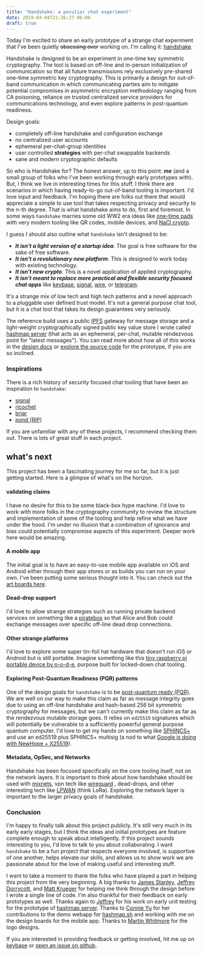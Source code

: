 ```yaml
---
title: "Handshake: a peculiar chat experiment"
date: 2019-04-04T21:26:27-06:00
draft: true
---
```


Today I'm excited to share an early prototype of a strange chat experiment that I've been quietly <del>obsessing over</del> working on. I'm calling it: [handshake](https://github.com/nomasters/handshake).

Handshake is designed to be an experiment in one-time key symmetric cryptography. The tool is based on off-line and in-person initialization of communication so that all future transmissions rely exclusively pre-shared one-time symmetric key cryptography. This is primarily a design for out-of-band communication in which communicating parties aim to mitigate potential compromises in asymmetric encryption methodology ranging from CA poisoning, reliance on trusted centralized service providers for communications technology, and even explore patterns in post-quantum readiness.

Design goals:

- completely off-line handshake and configuration exchange
- no centralized user accounts
- ephemeral per-chat-group identities
- user controlled **strategies** with per-chat swappable backends
- sane and modern cryptographic defaults

So who is Handshake for? The honest answer, up to this point: ***me*** (and a small group of folks who I've been working through early prototypes with). But, I think we live in interesting times for this stuff. I think there are scenarios in which having ready-to-go out-of-band tooling is important. I'd love input and feedback. I'm hoping there are folks out there that would appreciate a simple to use tool that takes respecting privacy and security to the n-th degree. That is what handshake aims to do, first and foremost. In some ways `handshake` marries some old WW2 era ideas like [one-time pads](https://en.wikipedia.org/wiki/One-time_pad) with very modern tooling like QR codes, mobile devices, and [NaCl crypto](https://nacl.cr.yp.to/).

I guess I should also outline what `handshake` isn't designed to be:

- ***It isn't a light version of a startup idea***. The goal is free software for the sake of free software. 
- ***It isn't a revolutionary new platform***. This is designed to work today with existing technology.
- ***It isn't new crypto***. This is a novel application of applied cryptography.
- ***It isn't meant to replace more practical and flexible security focused chat apps*** like [keybase](https://keybase.io/), [signal](https://www.signal.org/), [wire](https://app.wire.com/), or [telegram](https://telegram.org/).

It's a strange mix of low tech and high tech patterns and a novel approach to a pluggable user defined trust model. It's not a general purpose chat tool, but it is a chat tool that takes its design guarantees very seriously.

The reference build uses a public [IPFS](https://ipfs.io/) gateway for message storage and a light-weight cryptographically signed public key value store I wrote called [hashmap server](https://hashmap.sh/) (that acts as an ephemeral, per-chat, mutable rendezvous point for "latest messages"). You can read more about how all of this works in the [design docs](https://github.com/nomasters/handshake/blob/master/design-docs/handshake-core.md) or [explore the source code](https://github.com/nomasters/handshake) for the prototype, if you are so inclined.

### Inspirations

There is a rich history of security focused chat tooling that have been an inspiration to `handshake`:

  - [signal](https://en.wikipedia.org/wiki/Signal_(software))
  - [ricochet](https://ricochet.im/)
  - [briar](https://briarproject.org/)
  - [pond (RIP)](https://www.imperialviolet.org/2013/11/10/pond.html)

If you are unfamiliar with any of these projects, I recommend checking them out. There is lots of great stuff in each project.

## what's next

This project has been a fascinating journey for me so far, but it is just getting started. Here is a glimpse of what's on the horizon. 

#### validating claims

I have no desire for this to be some black-box hype machine. I'd love to work with more folks in the cryptography community to review the structure and implementation of some of the tooling and help refine what we have under the hood. I'm under no illusion that a combination of ignorance and bias could potentially compromise aspects of this experiment. Deeper work here would be amazing.

#### A mobile app

The initial goal is to have an easy-to-use mobile app available on iOS and Android either through their app stores or as builds you can run on your own. I've been putting some serious thought into it. You can check out the [art boards here](https://github.com/nomasters/handshake/blob/master/design-docs/handshake-mobile-art-board.png).

#### Dead-drop support

I'd love to allow strange strategies such as running private backend services on something like a [piratebox](https://piratebox.cc/) so that Alice and Bob could exchange messages over specific off-line dead drop connections.

#### Other strange platforms

I'd love to explore some super tin-foil hat hardware that doesn't run iOS or Android but is still portable. Imagine something like this [tiny raspberry pi portable device by n-o-d-e](https://n-o-d-e.net/terminal_3.html), purpose built for locked-down chat tooling.

#### Exploring Post-Quantum Readiness (PQR) patterns

One of the design goals for `handshake` is to be [post-quantum ready (PQR)](https://en.wikipedia.org/wiki/Post-quantum_cryptography). We are well on our way to make this claim as far as message integrity goes due to using an off-line handshake and hash-based 256 bit symmetric cryptography for messages, but we can't currently make this claim as far as the rendezvous mutable storage goes. It relies on `ed25519` signatures which will potentially be vulnerable to a sufficiently powerful general purpose quantum computer. I'd love to get my hands on something like [SPHINCS+](https://sphincs.org/) and use an ed25519 plus SPHINCS+ multisig (a nod to what [Google is doing with NewHope + X25519](https://www.imperialviolet.org/2018/04/11/pqconftls.html)).

#### Metadata, OpSec, and Networks

Handshake has been focused specifically on the core tooling itself, not on the network layers. It is important to think about how handshake should be used with [mixnets](https://en.wikipedia.org/wiki/Mix_network), vpn tech like [wireguard](https://www.wireguard.com/) , dead-drops, and other interesting tech like [LPWAN](https://en.wikipedia.org/wiki/LPWAN) (think LoRa). Exploring the network layer is important to the larger privacy goals of handshake.

### Conclusion

I'm happy to finally talk about this project publicly. It's still very much in its early early stages, but I think the ideas and initial prototypes are feature complete enough to speak about intelligently. If this project sounds interesting to you, I'd love to talk to you about collaborating. I want `handshake` to be a fun project that respects everyone involved, is supportive of one another, helps elevate our skills, and allows us to show work we are passionate about for the love of making useful and interesting stuff.

I want to take a moment to thank the folks who have played a part in helping this project from the very beginning. A big thanks to [James Stanley](https://incoherency.co.uk), [Jeffrey Dorrycott](http://blog.verygoodsoftwarenotvirus.ru), and [Matt Krueger](https://github.com/rstms) for helping me think through the design before I wrote a single line of code. I'm also thankful for their feedback on early prototypes as well. Thanks again to [Jeffrey](blog.verygoodsoftwarenotvirus.ru) for his work on early unit testing for the prototype of [hashmap server](https://github.com/nomasters/hashmap). Thanks to [Connie Yu](https://keybase.io/nonlogos1) for her contributions to the demo webapp for [hashmap.sh](https://hashmap.sh) and working with me on the design boards for the mobile app. Thanks to [Martin Whitmore](http://www.martinwhitmore.com/contact-martin/) for the logo designs.

If you are interested in providing feedback or getting involved, hit me up on [keybase](https://keybase.io/rjrbt/) or [open an issue on github](https://github.com/nomasters/handshake/issues). 
